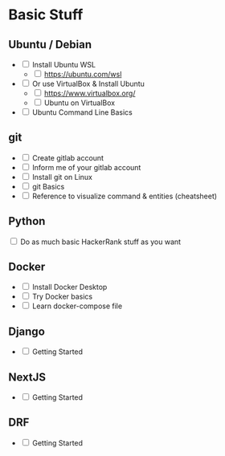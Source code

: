 # Basic Stuff

## Ubuntu / Debian
- <input type="checkbox" /> Install Ubuntu WSL
  - <input type="checkbox" /> https://ubuntu.com/wsl
- <input type="checkbox" /> Or use VirtualBox & Install Ubuntu
  - <input type="checkbox" /> https://www.virtualbox.org/
  - <input type="checkbox" /> Ubuntu on VirtualBox
- <input type="checkbox" /> Ubuntu Command Line Basics

## git
- <input type="checkbox" /> Create gitlab account
- <input type="checkbox" /> Inform me of your gitlab account
- <input type="checkbox" /> Install git on Linux
- <input type="checkbox" /> git Basics
- <input type="checkbox" /> Reference to visualize command & entities (cheatsheet)

## Python
<input type="checkbox" /> Do as much basic  HackerRank stuff as you want

## Docker
- <input type="checkbox" /> Install Docker Desktop
- <input type="checkbox" /> Try Docker basics
- <input type="checkbox" /> Learn docker-compose file

## Django
- <input type="checkbox" /> Getting Started

## NextJS
- <input type="checkbox" /> Getting Started

## DRF
- <input type="checkbox" /> Getting Started
